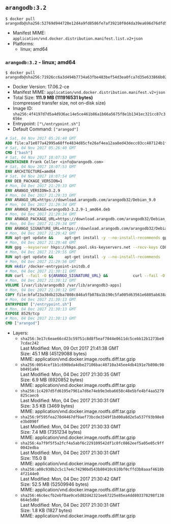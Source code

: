 ## `arangodb:3.2`

```console
$ docker pull arangodb@sha256:52769d944720e12d4a9fd8586fe7af39210f0d4da39ea696d76dfd5b761badc9
```

-	Manifest MIME: `application/vnd.docker.distribution.manifest.list.v2+json`
-	Platforms:
	-	linux; amd64

### `arangodb:3.2` - linux; amd64

```console
$ docker pull arangodb@sha256:71926cc6a3d494b7734a63fbe483bef54d3ea0fca7d35e633866b02e369d34b6
```

-	Docker Version: 17.06.2-ce
-	Manifest MIME: `application/vnd.docker.distribution.manifest.v2+json`
-	Total Size: **111.9 MB (111916531 bytes)**  
	(compressed transfer size, not on-disk size)
-	Image ID: `sha256:4f4197d7d5a4d936ac14e5ce461b86a1b66a5675f8e1b1341ec321cc87c3656e`
-	Entrypoint: `["\/entrypoint.sh"]`
-	Default Command: `["arangod"]`

```dockerfile
# Sat, 04 Nov 2017 05:26:40 GMT
ADD file:a71e077a42995a68ffe4834d85cfe26af4ea12aa8ed43decc03cc487124b1f70 in / 
# Sat, 04 Nov 2017 05:26:40 GMT
CMD ["bash"]
# Sat, 04 Nov 2017 18:07:53 GMT
MAINTAINER Frank Celler <info@arangodb.com>
# Sat, 04 Nov 2017 18:07:53 GMT
ENV ARCHITECTURE=amd64
# Sat, 04 Nov 2017 18:07:54 GMT
ENV DEB_PACKAGE_VERSION=1
# Mon, 04 Dec 2017 21:29:33 GMT
ENV ARANGO_VERSION=3.2.9
# Mon, 04 Dec 2017 21:29:33 GMT
ENV ARANGO_URL=https://download.arangodb.com/arangodb32/Debian_9.0
# Mon, 04 Dec 2017 21:29:34 GMT
ENV ARANGO_PACKAGE=arangodb3-3.2.9-1_amd64.deb
# Mon, 04 Dec 2017 21:29:34 GMT
ENV ARANGO_PACKAGE_URL=https://download.arangodb.com/arangodb32/Debian_9.0/amd64/arangodb3-3.2.9-1_amd64.deb
# Mon, 04 Dec 2017 21:29:34 GMT
ENV ARANGO_SIGNATURE_URL=https://download.arangodb.com/arangodb32/Debian_9.0/amd64/arangodb3-3.2.9-1_amd64.deb.asc
# Mon, 04 Dec 2017 21:29:42 GMT
RUN apt-get update &&     apt-get install -y --no-install-recommends gpg dirmngr     &&     rm -rf /var/lib/apt/lists/*
# Mon, 04 Dec 2017 21:29:48 GMT
RUN gpg --keyserver hkps://hkps.pool.sks-keyservers.net --recv-keys CD8CB0F1E0AD5B52E93F41E7EA93F5E56E751E9B
# Mon, 04 Dec 2017 21:29:55 GMT
RUN apt-get update &&     apt-get install -y --no-install-recommends         libjemalloc1         ca-certificates         pwgen         curl     &&     rm -rf /var/lib/apt/lists/*
# Mon, 04 Dec 2017 21:29:56 GMT
RUN mkdir /docker-entrypoint-initdb.d
# Mon, 04 Dec 2017 21:30:11 GMT
RUN curl --fail -O ${ARANGO_SIGNATURE_URL} &&           curl --fail -O ${ARANGO_PACKAGE_URL} &&             gpg --verify ${ARANGO_PACKAGE}.asc &&     (echo arangodb3 arangodb3/password password test | debconf-set-selections) &&     (echo arangodb3 arangodb3/password_again password test | debconf-set-selections) &&     DEBIAN_FRONTEND="noninteractive" dpkg -i ${ARANGO_PACKAGE} &&     rm -rf /var/lib/arangodb3/* &&     sed -ri         -e 's!127\.0\.0\.1!0.0.0.0!g'         -e 's!^(file\s*=).*!\1 -!'         -e 's!^#\s*uid\s*=.*!uid = arangodb!'         -e 's!^#\s*gid\s*=.*!gid = arangodb!'         /etc/arangodb3/arangod.conf     &&     rm -f ${ARANGO_PACKAGE}*
# Mon, 04 Dec 2017 21:30:12 GMT
VOLUME [/var/lib/arangodb3 /var/lib/arangodb3-apps]
# Mon, 04 Dec 2017 21:30:12 GMT
COPY file:bfaf23a38db232ba7808c846a5fb078a1b190c5fa005d63561e6805ab638afeb in /entrypoint.sh 
# Mon, 04 Dec 2017 21:30:13 GMT
ENTRYPOINT ["/entrypoint.sh"]
# Mon, 04 Dec 2017 21:30:13 GMT
EXPOSE 8529/tcp
# Mon, 04 Dec 2017 21:30:13 GMT
CMD ["arangod"]
```

-	Layers:
	-	`sha256:3e17c6eae66cd23c59751c8d8f5eaf7044e0611dc5cebb12b1273be07cdac242`  
		Last Modified: Mon, 09 Oct 2017 21:41:38 GMT  
		Size: 45.1 MB (45129088 bytes)  
		MIME: application/vnd.docker.image.rootfs.diff.tar.gzip
	-	`sha256:0054cef1b1c690bda4dbe27106bac40710a345ee4db4191e7b898c98b0491a94`  
		Last Modified: Mon, 04 Dec 2017 21:30:35 GMT  
		Size: 6.9 MB (6920852 bytes)  
		MIME: application/vnd.docker.image.rootfs.diff.tar.gzip
	-	`sha256:1c4207d5fd6195e7961a7d6e74eb9e3eba6658c48e5bfe4bf4aa5270825caec6`  
		Last Modified: Mon, 04 Dec 2017 21:30:31 GMT  
		Size: 3.5 KB (3469 bytes)  
		MIME: application/vnd.docker.image.rootfs.diff.tar.gzip
	-	`sha256:9f595fea270d4467df9aef73bcde3349f1bd00a8d2e5a537f93b98e8e3bd090f`  
		Last Modified: Mon, 04 Dec 2017 21:30:33 GMT  
		Size: 7.4 MB (7351234 bytes)  
		MIME: application/vnd.docker.image.rootfs.diff.tar.gzip
	-	`sha256:4a7f9f5f5a2fcf4a5abf6c229109542df1c0fc0862eef5a05e05c9ff0042edba`  
		Last Modified: Mon, 04 Dec 2017 21:30:31 GMT  
		Size: 115.0 B  
		MIME: application/vnd.docker.image.rootfs.diff.tar.gzip
	-	`sha256:a08c938b2c5c17e4c74290bd543b80410c610bf0cffd3b8aaaf4618b4f2144e0`  
		Last Modified: Mon, 04 Dec 2017 21:30:42 GMT  
		Size: 52.5 MB (52509946 bytes)  
		MIME: application/vnd.docker.image.rootfs.diff.tar.gzip
	-	`sha256:46c6ecfb2ebf0ae9ce5d02d42321ee67225e85ea4dd803378298f138664e5d8d`  
		Last Modified: Mon, 04 Dec 2017 21:30:31 GMT  
		Size: 1.8 KB (1827 bytes)  
		MIME: application/vnd.docker.image.rootfs.diff.tar.gzip
